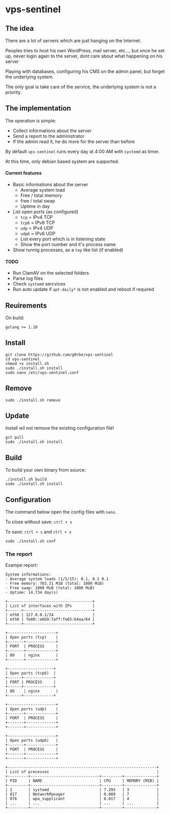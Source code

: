 # vps-sentinel

## The idea

There are a lot of servers which are just hanging on the Internet.

Peoples tries to host his own WordPress, mail server, etc..., but once he set up, never login again to the server, dont care about what happening on his server

Playing with databases, configuring his CMS on the admin panel, but forget the underlying system.

The only goal is take care of the service, the underlying system is not a priority.

## The implementation

The operation is simple:

- Collect informations about the server
- Send a report to the administrator
- If the admin read it, he do more for the server than before

By default `vps-sentinel` runs every day at 4:00 AM with `systemd` as timer.

At this time, only debian based system are supported. 

#### Current features

- Basic informations about the server
    - Average system load
    - Free / total memory
    - free / total swap
    - Uptime in day
- List open ports (as configured)
    - `tcp` = IPv4 TCP
    - `tcp6` = IPv6 TCP
    - `udp` = IPv4 UDP
    - `udp6` = IPv6 UDP
    - List every port which is in listening state
    - Show the port number and it's process name
- Show runnig processes, as a `top` like list (if enabled)

#### TODO

- Run ClamAV on the selected folders
- Parse log files
- Check `systemd` sercvices
- Run auto update if `apt-daily*` is not enabled and reboot if required 

## Reuirements

On build:

```
golang >= 1.10
```

## Install

```
git clone https://github.com/g0rbe/vps-sentinel
cd vps-sentinel
chmod +x install.sh
sudo ./install.sh install
sudo nano /etc/vps-sentinel.conf
```

## Remove

```
sudo ./install.sh remove
```

## Update

Install wil not remove the existing configuration file!

```
git pull
sudo ./install.sh install
```

## Build

To build your own binary from source:

```
./install.sh build
sudo ./install.sh install
```

## Configuration

The command below open the config files with `nano`.

To close without save: `ctrl + x`

To save: `ctrl + s` and `ctrl + x`

```
sudo ./install.sh conf
```

### The report

Exampe report:

```
System informations:
- Average system loads (1/5/15): 0.1, 0.1 0.1
- Free memory: 703.31 MiB (total: 1000 MiB)
- Free swap: 1000 MiB (total: 1000 MiB)
- Uptime: 14.734 day(s)

+-------------------------------------+
| List of interfaces with IPs         |
+------+------------------------------+
| eth0 | 127.0.0.1/24                 |
| eth0 | fe80::e6b9:7aff:fe65:64aa/64 |
+------+------------------------------+

+---------------------+
| Open ports (tcp)    |
+-------+-------------+
| PORT  | PROCESS     |
+-------+-------------+
| 80    | nginx       |
+-------+-------------+

+--------------------+
| Open ports (tcp6)  |
+------+-------------+
| PORT | PROCESS     |
+------+-------------+
| 80    | nginx       |
+------+-------------+

+---------------------+
| Open ports (udp)    |
+-------+-------------+
| PORT  | PROCESS     |
+-------+-------------+
+-------+-------------+

+---------------------+
| Open ports (udp6)   |
+-------+-------------+
| PORT  | PROCESS     |
+-------+-------------+
+-------+-------------+

+-----------------------------------------------------------------+
| List of processes                                               |
+---------+------------------------------+---------+--------------+
| PID     | NAME                         | CPU     | MEMORY (MIB) |
+---------+------------------------------+---------+--------------+
| 1       | systemd                      | 7.293   | 3            |
| 817     | NetworkManager               | 0.089   | 7            |
| 876     | wpa_supplicant               | 0.017   | 4            |
| ...     | ...                          | ...     | ...          |
+---------+------------------------------+---------+--------------+
````